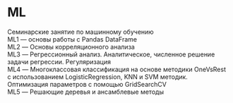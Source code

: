 # ML
Семинарские занятие по машинному обучению \
ML1 — основы работы с Pandas DataFrame \
ML2 — Основы корреляционного анализа \
ML3 — Регрессионный анализ. Аналитическое, численное решение задачи регрессии. Регуляризация \
ML4 — Многоклассовая классификация на основе методики OneVsRest с использованием LogisticRegression, KNN и SVM методик. Оптимизация параметров с помощью GridSearchCV \
ML5 — Решающие деревья и ансамблевые методы
